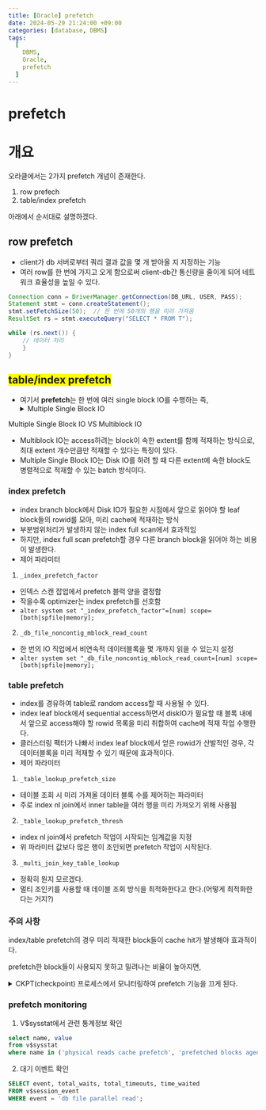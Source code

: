 ```yaml
---
title: [Oracle] prefetch
date: 2024-05-29 21:24:00 +09:00
categories: [database, DBMS]
tags:
  [
    DBMS,
    Oracle,
    prefetch
  ]
---
```


# prefetch

# 개요

오라클에서는 2가지 prefetch 개념이 존재한다.
1. row prefech
2. table/index prefetch

아래에서 순서대로 설명하겠다.


## row prefetch
- client가 db 서버로부터 쿼리 결과 값을 몇 개 받아올 지 지정하는 기능
- 여러 row를 한 번에 가지고 오게 함으로써 client-db간 통신량을 줄이게 되어
  네트워크 효율성을 높일 수 있다.

```java
Connection conn = DriverManager.getConnection(DB_URL, USER, PASS);
Statement stmt = conn.createStatement();
stmt.setFetchSize(50);  // 한 번에 50개의 행을 미리 가져옴
ResultSet rs = stmt.executeQuery("SELECT * FROM T");

while (rs.next()) {
    // 데이터 처리
    }
}
```

## <span style="background-color: yellow">table/index prefetch</span>
- 여기서 **prefetch**는 한 번에 여러 single block IO를 수행하는 즉,
  <details><summary>Multiple Single Block IO</summary>
Multiple Single Block IO VS Multiblock IO
- Multiblock IO는 access하려는 block이 속한 extent를 함께 적재하는 방식으로,
  최대 extent 개수만큼만 적재할 수 있다는 특징이 있다.
- Multiple Single Block IO는 Disk IO를 하려 할 때 다른 extent에 속한 block도
  병렬적으로 적재할 수 있는 batch 방식이다.
</details>


### index prefetch
- index branch block에서 Disk IO가 필요한 시점에서 앞으로 읽어야 할 leaf block들의 rowid를 모아,
  미리 cache에 적재하는 방식
- 부분범위처리가 발생하지 않는 index full scan에서 효과적임
 - 하지만, index full scan prefetch할 경우 다른 branch block을 읽어야 하는 비용이 발생한다.
- 제어 파라미터
 1. `_index_prefetch_factor`
   - 인덱스 스캔 잡업에서 prefetch 블럭 양을 결정함
   - 작을수록 optimizer는 index prefetch를 선호함
   - `alter system set "_index_prefetch_factor"=[num] scope=[both|spfile|memory];`
 2. `_db_file_noncontig_mblock_read_count`
   - 한 번의 IO 직업에서 비연속적 데이터블록을 몇 개까지 읽을 수 있는지 설정
   - `alter system set "_db_file_noncontig_mblock_read_count=[num] scope=[both|spfile|memory];`

### table prefetch
- index를 경유하여 table로 random access할 때 사용될 수 있다.
- index leaf block에서 sequential access하면서 diskIO가 필요할 때
  블록 내에서 앞으로 access해야 할 rowid 목록을 미리 취합하여 cache에 적재 작업 수행한다.
- 클러스터링 팩터가 나빠서 index leaf block에서 얻은 rowid가 산발적인 경우,
  각 데이터블록을 미리 적재할 수 있기 때문에 효과적이다.
- 제어 파라미터
 1. `_table_lookup_prefetch_size`
   - 테이블 조회 시 미리 가져올 데이터 블록 수를 제어하는 파라미터
   - 주로 index nl join에서 inner table을 여러 행을 미리 가져오기 위해 사용됨
 2. `_table_lookup_prefetch_thresh`
   - index nl join에서 prefetch 작업이 시작되는 임계값을 지정
   - 위 파라미터 값보다 많은 행이 조인되면 prefetch 작업이 시작된다.
 3. `_multi_join_key_table_lookup`
   - 정확히 뭔지 모르겠다.
   - 멀티 조인키를 사용할 때 데이블 조회 방식을 최적화한다고 한다.(어떻게 최적화한다는 거지?)

### 주의 사항

index/table prefetch의 경우 미리 적재한 block들이 cache hit가 발생해야 효과적이다.

prefetch한 block들이 사용되지 못하고 밀려나는 비율이 높아지면, 

<details><summary>CKPT(checkpoint) 프로세스에서 모니터링하여 prefetch 기능을 끄게 된다.</summary>
CKPT process
- 데이터베이스의 디스크 상태를 관리하고 데이터베이스의 변경 내용을 디스크에 반영하는 역할을 수행.
1. 시스템 수준의 모니터링
 - AWR(Automatic Workload Repository, 주기적으로 생성되는 시스템 성능과 활동 보고서)를 작성
 - V$뷰 관련 정보 제공
2. 세션 또는 쿼리 수준의 모니터링
 - plan, sql trace에서 세션 및 쿼리 실행과정을 추적, 분석할 수 있도록 해줌
</details>


### prefetch monitoring

1. V$sysstat에서 관련 통계정보 확인

```sql
select name, value 
from v$sysstat
where name in ('physical reads cache prefetch', 'prefetched blocks aged out before use');

```

2. 대기 이벤트 확인

```sql
SELECT event, total_waits, total_timeouts, time_waited
FROM v$session_event
WHERE event = 'db file parallel read';

```
